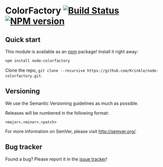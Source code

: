 ColorFactory [![Build Status](https://secure.travis-ci.org/Krinkle/node-colorfactory.png)](http://travis-ci.org/Krinkle/node-colorfactory) [![NPM version](https://badge.fury.io/js/node-colorfactory.png)](http://badge.fury.io/js/node-colorfactory)
=================

Quick start
----------

This module is available as an [npm](http://npmjs.org/) package! Install it right away:
```bash
npm install node-colorfactory
```

Clone the repo, `git clone --recursive https://github.com/Krinkle/node-colorfactory.git`.

Versioning
----------

We use the Semantic Versioning guidelines as much as possible.

Releases will be numbered in the following format:

`<major>.<minor>.<patch>`

For more information on SemVer, please visit http://semver.org/.

Bug tracker
-----------

Found a bug? Please report it in the [issue tracker](https://github.com/Krinkle/node-colorfactory/issues)!
